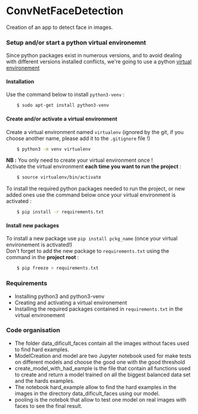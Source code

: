 # ConvNetFaceDetection
Creation of an app to detect face in images.  

### Setup and/or start a python virtual environemnt
Since python packages exist in numerous versions, and to avoid dealing with different versions installed conflicts, we're going to use a python
[virtual environement](https://docs.python.org/3/tutorial/venv.html)  
#### Installation
Use the command below to install `python3-venv` :  
```bash
    $ sudo apt-get install python3-venv
```  
#### Create and/or activate a virtual environment
Create a virtual environment named `virtualenv` (ignored by the git, if you choose another name, please add it to the `.gitignore` file !)   
```bash
    $ python3 -m venv virtualenv
```  
**NB :** You only need to create your virtual environment once !  
Activate the virtual environment **each time you want to run the project** :
```bash
    $ source virtualenv/bin/activate
```  
To install the required python packages needed to run the project, or new added ones use the command below once your virtual environment is activated :  
```bash
    $ pip install -r requirements.txt
```  
#### Install new packages
To install a new package use `pip install pckg_name` (once your virtual environement is activated!)  
Don't forget to add the new package to `requirements.txt` using the command in the **project root** :    
```bash
    $ pip freeze > requirements.txt
```  
### Requirements
* Installing python3 and python3-venv
* Creating and activating a virtual environement
* Installing the required packages contained in `requirements.txt` in the virtual environement 

### Code organisation
* The folder data_dificult_faces contain all the images without faces used to find hard examples.
* ModelCreation and model are two Jupyter notebook used for make tests on different models and choose the good one with the good threshold
* create_model_with_had_eample is the file that contain all functions used to create and return a model trained on all the biggest balanced data set and the hards examples.
* The notebook hard_example allow to find the hard examples in the images in the directory data_dificult_faces using our model.
* pooling is the notebok that allow to test one model on real images with faces to see the final result.
